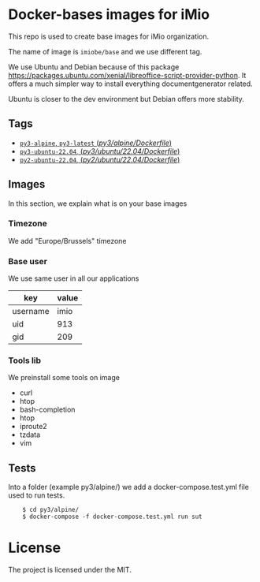 # Docker-bases images for iMio

This repo is used to create base images for iMio organization.

The name of image is `imiobe/base` and we use different tag.

We use Ubuntu and Debian because of this package https://packages.ubuntu.com/xenial/libreoffice-script-provider-python.
It offers a much simpler way to install everything documentgenerator related.

Ubuntu is closer to the dev environment but Debian offers more stability.

## Tags

- [`py3-alpine`, `py3-latest` (*py3/alpine/Dockerfile*)](https://github.com/imio/docker-bases/blob/master/py3/alpine/Dockerfile)
- [`py3-ubuntu-22.04`, (*py3/ubuntu/22.04/Dockerfile*)](https://github.com/imio/docker-bases/blob/master/py3/ubuntu/22.04/Dockerfile)
- [`py2-ubuntu-22.04`, (*py2/ubuntu/22.04/Dockerfile*)](https://github.com/imio/docker-bases/blob/master/py2/ubuntu/22.04/Dockerfile)

## Images
In this section, we explain what is on your base images

### Timezone
We add "Europe/Brussels" timezone

### Base user
We use same user in all our applications

| key      | value |
|----------|-------|
| username | imio  |
| uid      | 913   |
| gid      | 209   |


### Tools lib
We preinstall some tools on image
- curl
- htop
- bash-completion
- htop
- iproute2
- tzdata
- vim

## Tests
Into a folder (example py3/alpine/) we add a docker-compose.test.yml file used to run tests.
```
    $ cd py3/alpine/
    $ docker-compose -f docker-compose.test.yml run sut
```

# License

The project is licensed under the MIT.

